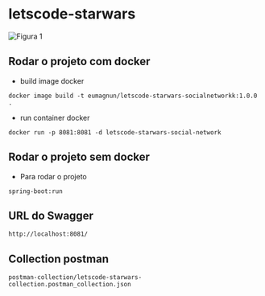 # letscode-starwars
![Figura 1](https://pngimg.com/uploads/star_wars_logo/star_wars_logo_PNG13.png)
## Rodar o projeto com docker

* build image docker
```
docker image build -t eumagnun/letscode-starwars-socialnetworkk:1.0.0 .
```

* run container docker
```
docker run -p 8081:8081 -d letscode-starwars-social-network
```


## Rodar o projeto sem docker
* Para rodar o projeto
```
spring-boot:run
```

## URL do Swagger
```
http://localhost:8081/
```


## Collection postman

```
postman-collection/letscode-starwars-collection.postman_collection.json
```


